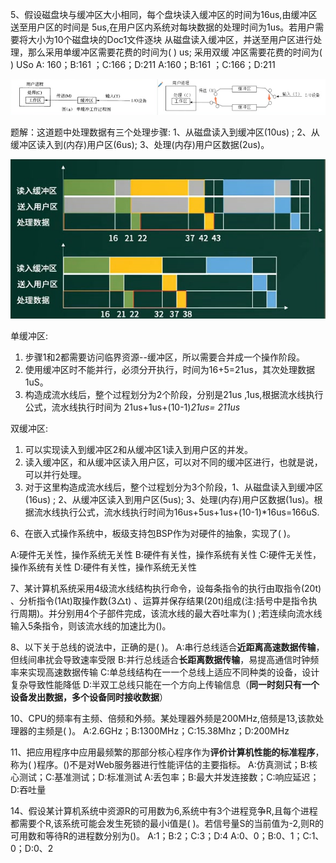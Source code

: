 5、假设磁盘块与缓冲区大小相同，每个盘块读入缓冲区的时间为16us,由缓冲区送至用户区的时间是
5us,在用户区内系统对每块数据的处理时间为1us。若用户需要将大小为10个磁盘块的Doc1文件逐块
从磁盘读入缓冲区，并送至用户区进行处理，那么采用单缓冲区需要花费的时间为( ) us; 采用双缓
冲区需要花费的时间为( ) USo
A: 160；B:161 ；C:166；D:211
A:160；B:161 ；C:166；D:211

![image-20221017190146697](images/image-20221017190146697.png)

题解：这道题中处理数据有三个处理步骤:
1、从磁盘读入到缓冲区(10us) ; 
2、从缓冲区读入到(内存)用户区(6us);
3、处理(内存)用户区数据(2us)。

![image-20221017185950995](images/image-20221017185950995.png)

单缓冲区:

1. 步骤1和2都需要访问临界资源--缓冲区，所以需要合并成一个操作阶段。
2. 使用缓冲区时不能并行，必须分开执行，时间为16+5=21us，其次处理数据1uS。
3. 构造成流水线后，整个过程划分为2个阶段，分别是21us ,1us,根据流水线执行公式，流水线执行时间为
   21us+1us+(10-1)*21us= 211us*


双缓冲区:

1. 可以实现读入到缓冲区2和从缓冲区1读入到用户区的并发。
2. 读入缓冲区，和从缓冲区读入用户区，可以对不同的缓冲区进行，也就是说，可以并行处理。
3. 对于这里构造成流水线后，整个过程划分为3个阶段，1、从磁盘读入到缓冲区(16us) ; 2、从缓冲区读入到用户区(5us); 3、处理(内存)用户区数据(1us)。根据流水线执行公式，流水线执行时间为16us+5us+1us+(10-1)*16us=166uS.

6、在嵌入式操作系统中，板级支持包BSP作为对硬件的抽象，实现了( )。

A:硬件无关性，操作系统无关性
B:硬件有关性，操作系统有关性
C:硬件无关性，操作系统有关性
D:硬件有关性，操作系统无关性

7、某计算机系统采用4级流水线结构执行命令，设每条指令的执行由取指令(20t) 、分析指令(1At)取操作数(3△t) 、运算并保存结果(20t)组成(注:括号中是指令执行周期)。并分别用4个子部件完成，该流水线的最大吞吐率为( ) ;若连续向流水线输入5条指令，则该流水线的加速比为()。

8、以下关于总线的说法中，正确的是( )。
A:串行总线适合**近距离高速数据传输**，但线间串扰会导致速率受限
B:并行总线适合**长距离数据传输**，易提高通信时钟频率来实现高速数据传输
C:单总线结构在一一个总线上适应不同种类的设备，设计复杂导致性能降低
D:半双工总线只能在一个方向上传输信息（**同一时刻只有一个设备发出数据，多个设备同时接收数据**）

10、CPU的频率有主频、倍频和外频。某处理器外频是200MHz,倍频是13,该款处理器的主频是( )。
A:2.6GHz；B:1300MHz；C:15.38Mhz；D:200MHz

11、把应用程序中应用最频繁的那部分核心程序作为**评价计算机性能的标准程序**，称为( )程序。()不是对Web服务器进行性能评估的主要指标。
A:仿真测试；B:核心测试；C:基准测试；D:标准测试
A:丢包率；B:最大并发连接数；C:响应延迟；D:吞吐量

14、假设某计算机系统中资源R的可用数为6,系统中有3个进程竞争R,且每个进程都需要个R,该系统可能会发生死锁的最小i值是( )。若信号量S的当前值为-2,则R的可用数和等待R的进程数分别为()。
A:1；B:2；C:3；D:4
A:0、0；B:0、1；C:1、0；D:0、2